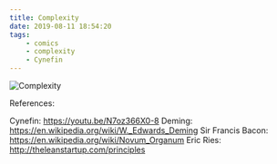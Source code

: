 ```yaml
---
title: Complexity
date: 2019-08-11 18:54:20
tags:
	- comics
	- complexity
	- Cynefin
---
```


![Complexity](/images/complexity_2x3.png)

References:

Cynefin: https://youtu.be/N7oz366X0-8
Deming: https://en.wikipedia.org/wiki/W._Edwards_Deming
Sir Francis Bacon: https://en.wikipedia.org/wiki/Novum_Organum
Eric Ries: http://theleanstartup.com/principles
